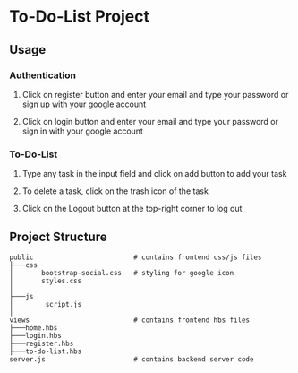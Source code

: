 # To-Do-List Project

## Usage 

### Authentication

1. Click on register button and enter your email and type your password or sign up        with your google account

2. Click on login button and enter your email and type your password or sign in       with your google account

### To-Do-List

1. Type any task in the input field and click on add button to add your task

2. To delete a task, click on the trash icon of the task

3. Click on the Logout button at the top-right corner to log out

## Project Structure

```
public                         # contains frontend css/js files
├───css
│       bootstrap-social.css   # styling for google icon
│       styles.css            
│
├───js
│        script.js              
│
views                          # contains frontend hbs files
├───home.hbs
├───login.hbs
├───register.hbs
├───to-do-list.hbs
server.js                      # contains backend server code
```